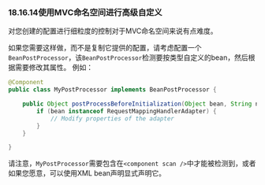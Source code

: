 ### 18.16.14使用MVC命名空间进行高级自定义

对您创建的配置进行细粒度的控制对于MVC命名空间来说有点难度。

如果您需要这样做，而不是复制它提供的配置，请考虑配置一个`BeanPostProcessor`，该`BeanPostProcessor`检测要按类型自定义的bean，然后根据需要修改其属性。 例如：

```java
@Component
public class MyPostProcessor implements BeanPostProcessor {

    public Object postProcessBeforeInitialization(Object bean, String name) throws BeansException {
        if (bean instanceof RequestMappingHandlerAdapter) {
            // Modify properties of the adapter
        }
    }

}
```

请注意，`MyPostProcessor`需要包含在`<component scan />`中才能被检测到，或者如果您愿意，可以使用XML bean声明显式声明它。

